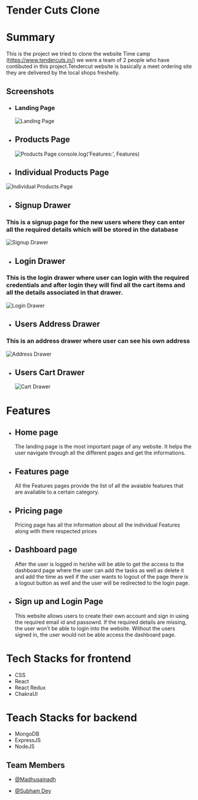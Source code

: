 # Tender Cuts Clone

# Summary

This is the project we tried to clone the website Time camp (https://www.tendercuts.in/) we were a team of 2 people who have contibuted in this project.Tendercut website is basically a meet ordering site they are delivered by the local shops freshelly.

## Screenshots

- ### Landing Page

  ![Landing Page](https://user-images.githubusercontent.com/40628582/203826638-3af1bc41-3ae7-45a0-8324-f42422c24e57.png)
  ​

- ## Products Page

  ![Products Page](https://user-images.githubusercontent.com/40628582/203826743-e8e0e857-4783-4d0b-95a0-cb80ea5b86e2.png)
  console.log('Features:', Features)

- ## Individual Products Page

![Individual Products Page](https://user-images.githubusercontent.com/40628582/203826856-6d55945c-90df-48cd-9520-d22db7daf6ec.png)

- ## Signup Drawer

### This is a signup page for the new users where they can enter all the required details which will be stored in the database

![Signup Drawer](https://user-images.githubusercontent.com/40628582/203827087-ba10b509-dbc9-4338-94f7-30af09377ea8.png)

- ## Login Drawer

### This is the login drawer where user can login with the required credentials and after login they will find all the cart items and all the details associated in that drawer.

![Login Drawer](https://user-images.githubusercontent.com/40628582/203826996-76b7b4f8-8865-42b0-b4a1-ce448e9abdee.png)

- ## Users Address Drawer

### This is an address drawer where user can see his own address

![Address Drawer](https://user-images.githubusercontent.com/40628582/203828045-2511026e-0f64-4a4e-b25b-01e53e4cd81f.png)

- ## Users Cart Drawer
  ![Cart Drawer](https://user-images.githubusercontent.com/40628582/203828625-b06908e3-ec2e-45fa-8420-d6dfd2206a05.png)

# Features

- ## Home page
  The landing page is the most important page of any website. It helps the user navigate through all the different pages and get the informations.
- ## Features page
  All the Features pages provide the list of all the avaiable features that are available to a certain category.
- ## Pricing page
  Pricing page has all the information about all the individual Features along with there respected prices
- ## Dashboard page

  After the user is logged in he/she will be able to get the access to the dashboard page where the user can add the tasks as well as delete it and add the time as well if the user wants to logout of the page there is a logout button as well and the user will be redirected to the login page.

- ## Sign up and Login Page
  This website allows users to create their own account and sign in using the required email id and passowrd. If the required details are missing, the user won't be able to login into the website. Without the users signed in, the user would not be able access the dashboard page.
  ​

# Tech Stacks for frontend

- CSS
- React
- React Redux
- ChakraUI

# Teach Stacks for backend

- MongoDB
- ExpressJS
- NodeJS

## Team Members

- [@Madhusainadh](https://github.com/Madhusainadh)
- [@Subham Dey](https://github.com/jstgrowup)

  ​
